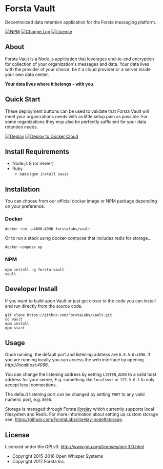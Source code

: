 Forsta Vault
========
Decentralized data retention application for the Forsta messaging platform.

[![NPM](https://img.shields.io/npm/v/forsta-vault.svg)](https://www.npmjs.com/package/forsta-vault)
[![Change Log](https://img.shields.io/badge/change-log-blue.svg)](https://github.com/ForstaLabs/vault/blob/master/CHANGELOG.md)
[![License](https://img.shields.io/npm/l/forsta-vault.svg)](https://github.com/ForstaLabs/vault)


About
--------
Forsta Vault is a Node.js application that leverages end-to-end encryption
for collection of your organization's messages and data.  Your data lives with
the provider of your choice, be it a cloud provider or a server inside your own
data center.

**Your data lives where it belongs - with you.**


Quick Start
--------
These deployment buttons can be used to validate that Forsta Vault will
meet your organizations needs with as little setup pain as possible.  For some
organizations they may also be perfectly sufficient for your data retention
needs.

[![Deploy](https://www.herokucdn.com/deploy/button.svg)](https://heroku.com/deploy?template=https://github.com/ForstaLabs/vault)
[![Deploy to Docker Cloud](https://files.cloud.docker.com/images/deploy-to-dockercloud.svg)](https://cloud.docker.com/stack/deploy/)


Install Requirements
--------
 * Node.js 8 (or newer)
 * Ruby
   * sass (`gem install sass`)
   

Installation
--------
You can choose from our official docker image or NPM package depending on your
preference.

### Docker
    docker run -p4096:4096 forstalabs/vault

Or to run a stack using docker-compose that includes redis for storage...

    docker-compose up

### NPM
    npm install -g forsta-vault
    vault


Developer Install
--------
If you want to build upon Vault or just get closer to the code you can install
and run directly from the source code.

    git clone https://github.com/ForstaLabs/vault.git
    cd vault
    npm install
    npm start


Usage
--------
Once running, the default port and listening address are `0.0.0.0:4096`.  If
you are running locally you can access the web interface by opening
*http://localhost:4096*.

You can change the listening address by setting `LISTEN_ADDR` to a valid host
address for your server, E.g. something like `localhost` or `127.0.0.1` to only
accept local connections.

The default listening port can be changed by setting `PORT` to any valid
numeric port, e.g. `8000`.

Storage is managed through Forsta
[librelay](https://github.com/ForstaLabs/librelay-node) which currently
supports local filesystem and Redis.  For more information about setting
up custom storage see: https://github.com/ForstaLabs/librelay-node#storage.


License
--------
Licensed under the GPLv3: http://www.gnu.org/licenses/gpl-3.0.html

* Copyright 2015-2016 Open Whisper Systems
* Copyright 2017 Forsta Inc.
